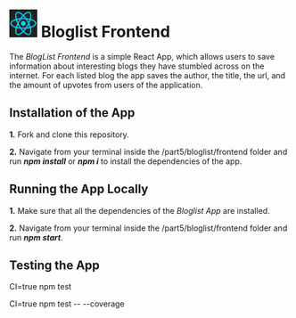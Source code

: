 <h1>
<img src="https://raw.githubusercontent.com/katerina-tziala/fullstackopen2019/master/documentation_images/react_logo.png" alt="react logo" width="50" height="50">
Bloglist Frontend<br/>
</h1>

The *BlogList Frontend* is a simple React App, which allows users to save information about interesting blogs they have stumbled across on the internet. For each listed blog the app saves the author, the title, the url, and the amount of upvotes from users of the application.


## Installation of the App

**1.** Fork and clone this repository.

**2.** Navigate from your terminal inside the /part5/bloglist/frontend folder and run ***npm install*** or ***npm i*** to install the dependencies of the app.


## Running the App Locally

**1.** Make sure that all the dependencies of the *Bloglist App* are installed.

**2.** Navigate from your terminal inside the /part5/bloglist/frontend folder and run ***npm start***.


## Testing the App

CI=true npm test

CI=true npm test -- --coverage